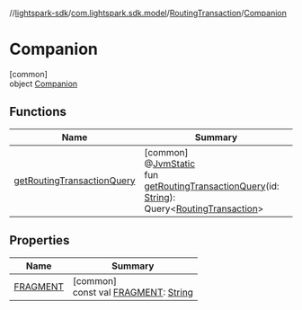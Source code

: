 //[lightspark-sdk](../../../../index.md)/[com.lightspark.sdk.model](../../index.md)/[RoutingTransaction](../index.md)/[Companion](index.md)

# Companion

[common]\
object [Companion](index.md)

## Functions

| Name | Summary |
|---|---|
| [getRoutingTransactionQuery](get-routing-transaction-query.md) | [common]<br>@[JvmStatic](https://kotlinlang.org/api/latest/jvm/stdlib/kotlin.jvm/-jvm-static/index.html)<br>fun [getRoutingTransactionQuery](get-routing-transaction-query.md)(id: [String](https://kotlinlang.org/api/latest/jvm/stdlib/kotlin/-string/index.html)): Query&lt;[RoutingTransaction](../index.md)&gt; |

## Properties

| Name | Summary |
|---|---|
| [FRAGMENT](-f-r-a-g-m-e-n-t.md) | [common]<br>const val [FRAGMENT](-f-r-a-g-m-e-n-t.md): [String](https://kotlinlang.org/api/latest/jvm/stdlib/kotlin/-string/index.html) |
